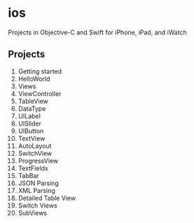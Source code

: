 # ios
Projects in Objective-C and Swift for iPhone, iPad, and iWatch
## Projects
1. Getting started
2. HelloWorld
3. Views
4. ViewController
5. TableView
6. DataType
7. UILabel
8. UISlider
9. UIButton
10. TextView
11. AutoLayout
12. SwitchView
13. ProgressView
14. TextFields
15. TabBar
16. JSON Parsing
17. XML Parsing
18. Detailed Table View
19. Switch Views
20. SubViews
